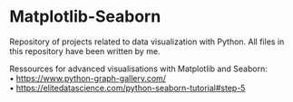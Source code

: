 # Matplotlib-Seaborn

Repository of projects related to data visualization with Python. All files in this repository have been written by me.

Ressources for advanced visualisations with Matplotlib and Seaborn:<br>
• https://www.python-graph-gallery.com/<br>
• https://elitedatascience.com/python-seaborn-tutorial#step-5
